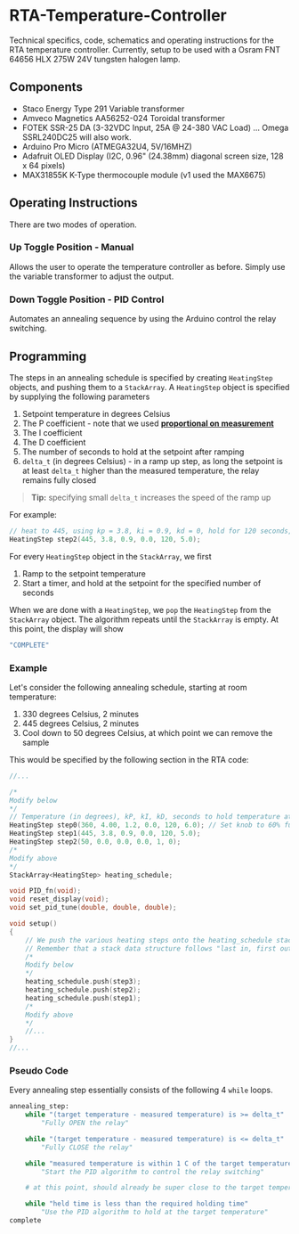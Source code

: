 # RTA-Temperature-Controller

Technical specifics, code, schematics and operating instructions for the RTA temperature controller.  Currently, setup to be used with a Osram FNT 64656 HLX 275W 24V tungsten halogen lamp.  

## Components

- Staco Energy Type 291 Variable transformer
- Amveco Magnetics AA56252-024 Toroidal transformer
- FOTEK SSR-25 DA (3-32VDC Input, 25A @ 24-380 VAC Load) ... Omega SSRL240DC25 will also work.
- Arduino Pro Micro (ATMEGA32U4, 5V/16MHZ)
- Adafruit OLED Display (I2C, 0.96" (24.38mm) diagonal screen size, 128 x 64 pixels)
- MAX31855K K-Type thermocouple module (v1 used the MAX6675)

## Operating Instructions

There are two modes of operation. 

### Up Toggle Position - Manual
Allows the user to operate the temperature controller as before.  Simply use the variable transformer to adjust the output.

### Down Toggle Position - PID Control
Automates an annealing sequence by using the Arduino control the relay switching.

## Programming 

The steps in an annealing schedule is specified by creating `HeatingStep` objects, and pushing them to a `StackArray`. A `HeatingStep` object is specified by supplying the following parameters
1. Setpoint temperature in degrees Celsius 
2. The P coefficient - note that we used **[proportional on measurement](http://brettbeauregard.com/blog/2017/06/introducing-proportional-on-measurement/)**
3. The I coefficient 
4. The D coefficient 
5. The number of seconds to hold at the setpoint after ramping 
6. `delta_t` (in degrees Celsius) - in a ramp up step, as long the setpoint is at least `delta_t` higher than the measured temperature, the relay remains fully closed 


> **Tip:** specifying small `delta_t` increases the speed of the ramp up 

For example: 
```cpp
// heat to 445, using kp = 3.8, ki = 0.9, kd = 0, hold for 120 seconds, with a delta_t of 5 degrees celcius
HeatingStep step2(445, 3.8, 0.9, 0.0, 120, 5.0);
```

For every `HeatingStep` object in the `StackArray`, we first 
1. Ramp to the setpoint temperature
2. Start a timer, and hold at the setpoint for the specified number of seconds 

When we are done with a `HeatingStep`, we `pop` the `HeatingStep` from the `StackArray` object. The algorithm repeats until the `StackArray` is empty. At this point, the display will show 
```cpp
"COMPLETE"
```

### Example 
Let's consider the following annealing schedule, starting at room temperature:
1. 330 degrees Celsius, 2 minutes 
2. 445 degrees Celsius, 2 minutes
3. Cool down to 50 degrees Celsius, at which point we can remove the sample 

This would be specified by the following section in the RTA code:
```cpp 
//...

/*
Modify below 
*/
// Temperature (in degrees), kP, kI, kD, seconds to hold temperature at, delta_t 
HeatingStep step0(360, 4.00, 1.2, 0.0, 120, 6.0); // Set knob to 60% full power
HeatingStep step1(445, 3.8, 0.9, 0.0, 120, 5.0); 
HeatingStep step2(50, 0.0, 0.0, 0.0, 1, 0);
/*
Modify above
*/
StackArray<HeatingStep> heating_schedule;

void PID_fn(void);
void reset_display(void);
void set_pid_tune(double, double, double);

void setup()
{
    // We push the various heating steps onto the heating_schedule stack.
    // Remember that a stack data structure follows "last in, first out"
    /*
	Modify below 
	*/
	heating_schedule.push(step3);
	heating_schedule.push(step2);
	heating_schedule.push(step1);
	/*
	Modify above
	*/
    //...
}
//...
```

### Pseudo Code
Every annealing step essentially consists of the following 4 `while` loops.

```python
annealing_step: 
	while "(target temperature - measured temperature) is >= delta_t"
		"Fully OPEN the relay" 

	while "(target temperature - measured temperature) is <= delta_t"
		"Fully CLOSE the relay"

	while "measured temperature is within 1 C of the target temperature"
		"Start the PID algorithm to control the relay switching"

	# at this point, should already be super close to the target temperature

	while "held time is less than the required holding time"
		"Use the PID algorithm to hold at the target temperature"
complete
```